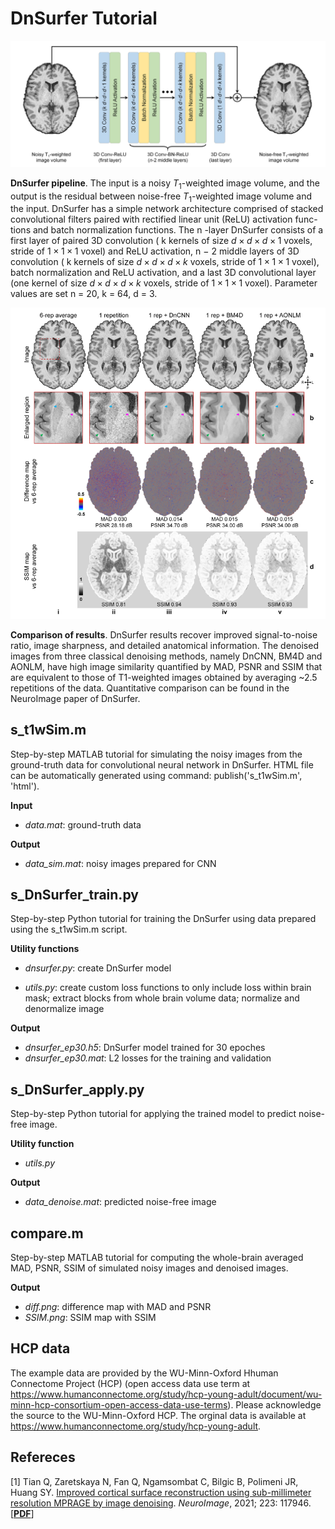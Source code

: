 # DnSurfer Tutorial

![pipeline](pipeline.png)

**DnSurfer  pipeline**. The input is a noisy $T_1$-weighted image volume, and the output is the residual between noise-free $T_1$-weighted image volume and the input. DnSurfer has a simple network architecture comprised of stacked convolutional filters paired with rectified linear unit (ReLU) activation func- tions and batch normalization functions. The n -layer DnSurfer consists of a first layer of paired 3D convolution ( k kernels of size $d × d × d × 1$ voxels, stride of $1 × 1 × 1$ voxel) and ReLU activation, n − 2 middle layers of 3D convolution ( k kernels of size $d × d × d × k$ voxels, stride of $1 × 1 × 1$ voxel), batch normalization and ReLU activation, and a last 3D convolutional layer (one kernel of size $d × d × d × k$ voxels, stride of $1 × 1 × 1$ voxel). Parameter values are set n = 20, k = 64, d = 3.

![result](result.png)

**Comparison of results**. DnSurfer results recover improved signal-to-noise ratio, image sharpness, and detailed anatomical information. The denoised images from three classical denoising methods, namely DnCNN, BM4D and AONLM, have high image similarity quantified by MAD, PSNR and SSIM that are equivalent to those of T1-weighted images obtained by averaging ~2.5 repetitions of the data. Quantitative comparison can be found in the NeuroImage paper of DnSurfer.

## s_t1wSim.m

Step-by-step MATLAB tutorial for simulating the noisy images from the ground-truth data for convolutional neural network in DnSurfer. HTML file can be automatically generated using command: publish('s_t1wSim.m', 'html').

**Input**

- *data.mat*: ground-truth data

**Output**

- *data_sim.mat*: noisy images prepared for CNN


## s_DnSurfer_train.py

Step-by-step Python tutorial for training the DnSurfer using data prepared using the s_t1wSim.m script.

**Utility functions**

- *dnsurfer.py*: create DnSurfer model

- *utils.py*: create custom loss functions to only include loss within brain mask; extract blocks from whole brain volume data; normalize and denormalize image

**Output**

- *dnsurfer_ep30.h5*: DnSurfer model trained for 30 epoches
- *dnsurfer_ep30.mat*: L2 losses for the training and validation

## s_DnSurfer_apply.py

Step-by-step Python tutorial for applying the trained model to predict noise-free image.

**Utility function**

- *utils.py*

**Output**

- *data_denoise.mat*: predicted noise-free image

## compare.m

Step-by-step MATLAB tutorial for computing the whole-brain averaged MAD, PSNR, SSIM of simulated noisy images and denoised images.

**Output**

- *diff.png*: difference map with MAD and PSNR
- *SSIM.png*: SSIM map with SSIM

## **HCP data**

The example data are provided by the WU-Minn-Oxford Hhuman Connectome Project (HCP) (open access data use term at https://www.humanconnectome.org/study/hcp-young-adult/document/wu-minn-hcp-consortium-open-access-data-use-terms). Please acknowledge the source to the WU-Minn-Oxford HCP. The orginal data is available at https://www.humanconnectome.org/study/hcp-young-adult.

## **Refereces**

[1] Tian Q, Zaretskaya N, Fan Q, Ngamsombat C, Bilgic B, Polimeni JR, Huang SY. [Improved cortical surface reconstruction using sub-millimeter resolution MPRAGE by image denoising](https://www.sciencedirect.com/science/article/pii/S1053811921002238). *NeuroImage*, 2021; 223: 117946. [[**PDF**](https://doi.org/10.1016/j.neuroimage.2021.117946)]
